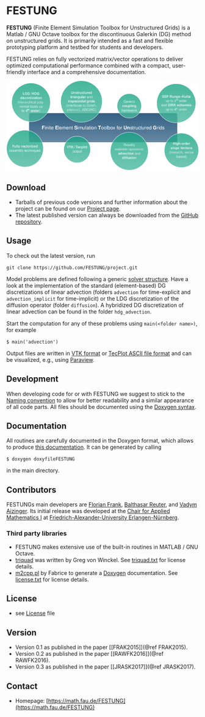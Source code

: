 # FESTUNG

**FESTUNG** (Finite Element Simulation Toolbox for Unstructured Grids) is a Matlab / GNU Octave toolbox for the discontinuous Galerkin (DG) method on unstructured grids. It is primarily intended as a fast and flexible prototyping platform and testbed for students and developers. 

FESTUNG relies on fully vectorized matrix/vector operations to deliver optimized computational performance combined with a compact, user-friendly interface and a comprehensive documentation.

![](doxygen/images/features.png)

## Download
* Tarballs of previous code versions and further information about the project can be found on our [Project page](https://math.fau.de/FESTUNG).
* The latest published version can always be downloaded from the [GitHub repository](https://github.com/FESTUNG/project).

## Usage
To check out the latest version, run 

    git clone https://github.com/FESTUNG/project.git

Model problems are defined following a generic [solver structure](doxygen/solverStructure.md).
Have a look at the implementation of the standard (element-based) DG discretizations of linear advection (folders `advection` for time-explicit and `advection_implicit` for time-implicit) or the LDG discretization of the diffusion operator (folder `diffusion`).
A hybridized DG discretization of linear advection can be found in the folder `hdg_advection`.

Start the computation for any of these problems using `main(<folder name>)`, for example

    $ main('advection')

Output files are written in [VTK format](http://www.vtk.org/VTK/img/file-formats.pdf) or [TecPlot ASCII file format](http://paulbourke.net/dataformats/tp/) and can be visualized, e.g., using [Paraview](http://www.paraview.org/).

## Development
When developing code for or with FESTUNG we suggest to stick to the [Naming convention](namingConvention.md) to allow for better readability and a similar appearance of all code parts. All files should be documented using the [Doxygen syntax](http://www.stack.nl/~dimitri/doxygen/manual/).

## Documentation
All routines are carefully documented in the Doxygen format, which allows to produce [this documentation](https://www1.am.uni-erlangen.de/FESTUNG). It can be generated by calling 

    $ doxygen doxyfileFESTUNG

in the main directory.

## Contributors
FESTUNGs main developers are [Florian Frank](http://frank.ink), [Balthasar Reuter](https://math.fau.de/reuter), and [Vadym Aizinger](https://math.fau.de/aizinger). Its initial release was developed at the [Chair for Applied Mathematics I](https://www.mso.math.fau.de/applied-mathematics-1.html) at [Friedrich-Alexander-University Erlangen-Nürnberg](https://www.fau.eu).

### Third party libraries
* FESTUNG makes extensive use of the built-in routines in MATLAB / GNU Octave.
* [triquad](https://github.com/FESTUNG/project/blob/master/triquad.m) was written by Greg von Winckel. See [triquad.txt](https://github.com/FESTUNG/project/blob/master/triquad.txt) for license details.
* [m2cpp.pl](https://github.com/FESTUNG/project/blob/master/thirdParty/doxygenMatlab/m2cpp.pl) by Fabrice to generate a [Doxygen](http://www.stack.nl/~dimitri/doxygen/) documentation. See [license.txt](https://github.com/FESTUNG/project/blob/master/thirdParty/doxygenMatlab/license.txt) for license details.

## License 
* see [License](license.md) file

## Version 
* Version 0.1 as published in the paper [[FRAK2015]](@ref FRAK2015).
* Version 0.2 as published in the paper [[RAWFK2016]](@ref RAWFK2016).
* Version 0.3 as published in the paper [[JRASK2017]](@ref JRASK2017).

## Contact
* Homepage: [https://math.fau.de/FESTUNG](https://math.fau.de/FESTUNG)

